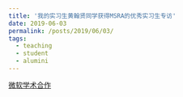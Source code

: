 ```yaml
---
title: '我的实习生黄翰贤同学获得MSRA的优秀实习生专访'
date: 2019-06-03
permalink: /posts/2019/06/03/
tags:
  - teaching
  - student
  - alumini
---
```


[微软学术合作](https://mp.weixin.qq.com/s/Zs_CWN-y0_QKS-fXwJrKhA)